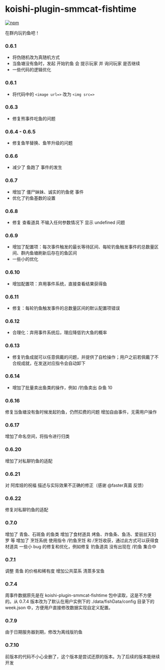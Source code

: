 # koishi-plugin-smmcat-fishtime

[![npm](https://img.shields.io/npm/v/koishi-plugin-smmcat-fishtime?style=flat-square)](https://www.npmjs.com/package/koishi-plugin-smmcat-fishtime)

在群内玩钓鱼吧！

### 0.6.1

- 将伪随机改为真随机方式
- 当鱼塘没有鱼时，发起 开始钓鱼 会 提示玩家 并 询问玩家 是否继续
- 一些代码的逻辑优化

### 0.6.1

- 将代码中的 `<image url=>` 改为 `<img src=>`

### 0.6.3

- 修复熊事件吃鱼的问题

### 0.6.4 - 0.6.5

- 修复鱼竿替换、鱼竿升级的问题

### 0.6.6

- 减少了 鱼跑了 事件的发生

### 0.6.7

- 增加了 僵尸妹妹、诚实的钓鱼佬 事件
- 优化了钓鱼基数的设置

### 0.6.8

- 修复 查看道具 不输入任何参数情况下 显示 undefined 问题

### 0.6.9

- 增加了配置项：每次事件触发的最长等待区间、每轮钓鱼触发事件的总数量区间、群内鱼塘刷新后存在的鱼区间
- 一些小的优化

### 0.6.10

- 增加配置项：弃用事件系统，直接查看结果获得鱼

### 0.6.11

- 修复：每轮钓鱼触发事件的总数量区间的默认配置项错误

### 0.6.12

- 合理化：弃用事件系统后，理应降低钓大鱼的概率

### 0.6.13

- 修复钓鱼成就可以任意佩戴的问题，并提供了自检操作；用户之前若佩戴了不合规成就，在发送对应指令会自动卸下

### 0.6.14

- 增加了批量卖出鱼类的操作，例如 /钓鱼卖出 杂鱼 10

### 0.6.16

修复当鱼塘没有鱼时候发起钓鱼，仍然扣费的问题
增加自由事件，无需用户操作

### 0.6.17

增加了命名空间，将指令进行归类

### 0.6.20

增加了对私聊钓鱼的适配

### 0.6.21

对 阿库娅的祝福 描述与实际效果不正确的修正（感谢 @faster真菌 反馈）

### 0.6.22

修复对私聊钓鱼的适配

### 0.7.0

增加了 青鱼、石斑鱼 的鱼类
增加了食材道具 烤鱼、炸鱼条、鱼汤、爱丽丝天妇罗 等
增加了 烹饪系统 使用指令 /钓鱼烹饪 和 /烹饪收获，通过此方式可以获得食材道具
一些小 bug 的修复和优化，例如修复 钓鱼道具 没有出现在 /钓鱼 集合中

### 0.7.1

调整 青鱼 的价格和稀有度
增加公共菜系 清蒸多宝鱼

### 0.7.4
周事件数据原先是在 koishi-plugin-smmcat-fishtime 包中读取，这是不方便的。从 0.7.4 版本改为了默认在用户实例下的 ./data/fishData/config 目录下的 week.json 中，方便用户直接修改数据实现自定义配置。

### 0.7.9

由于日期服务器到期，修改为离线版钓鱼

### 0.7.10
前版本的代码不小心全删了，这个版本是尝试还原的版本。为了后续的版本能继续开发